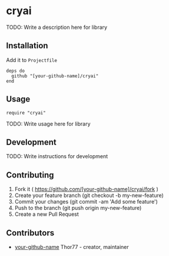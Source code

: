 # cryai

TODO: Write a description here for library

## Installation

Add it to `Projectfile`

```crystal
deps do
  github "[your-github-name]/cryai"
end
```

## Usage

```crystal
require "cryai"
```

TODO: Write usage here for library

## Development

TODO: Write instructions for development

## Contributing

1. Fork it ( https://github.com/[your-github-name]/cryai/fork )
2. Create your feature branch (git checkout -b my-new-feature)
3. Commit your changes (git commit -am 'Add some feature')
4. Push to the branch (git push origin my-new-feature)
5. Create a new Pull Request

## Contributors

- [your-github-name](https://github.com/[your-github-name]) Thor77 - creator, maintainer
